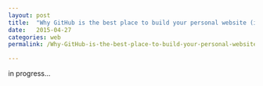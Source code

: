 ```yaml
---
layout: post
title:  "Why GitHub is the best place to build your personal website (if you a web developer)"
date:   2015-04-27 
categories: web
permalink: /Why-GitHub-is-the-best-place-to-build-your-personal-website/

---
```

in progress... 